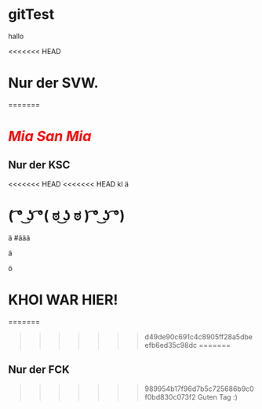 # gitTest
hallo

<<<<<<< HEAD
# Nur der SVW.
=======
# <span style="color:red"> *Mia San Mia* </span> 
## Nur der KSC

<<<<<<< HEAD
<<<<<<< HEAD
kl
ä
# ( ͡° ͜ʖ ͡°( ಠ ͜ʖ ಠ ) ͡° ͜ʖ ͡°) 

ä
#äää

ä

 
ö
# KHOI WAR HIER!
=======

>>>>>>> d49de90c691c4c8905ff28a5dbeefb6ed35c98dc
=======
## Nur der FCK
>>>>>>> 989954b17f96d7b5c725686b9c0f0bd830c073f2
Guten Tag :)
